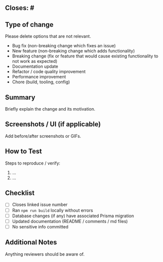 ## Closes: #<issue-number>

## Type of change

Please delete options that are not relevant.

- Bug fix (non-breaking change which fixes an issue)
- New feature (non-breaking change which adds functionality)
- Breaking change (fix or feature that would cause existing functionality to not work as expected)
- Documentation update
- Refactor / code quality improvement
- Performance improvement
- Chore (build, tooling, config)

## Summary

Briefly explain the change and its motivation.

## Screenshots / UI (if applicable)

Add before/after screenshots or GIFs.

## How to Test

Steps to reproduce / verify:

1. ...
2. ...

## Checklist

- [ ] Closes linked issue number
- [ ] Ran `npm run build` locally without errors
- [ ] Database changes (if any) have associated Prisma migration
- [ ] Updated documentation (README / comments / md files)
- [ ] No sensitive info committed

## Additional Notes

Anything reviewers should be aware of.
